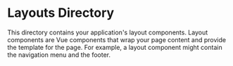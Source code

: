 # Layouts Directory

This directory contains your application's layout components. Layout components are Vue components that wrap your page content and provide the template for the page. For example, a layout component might contain the navigation menu and the footer.

